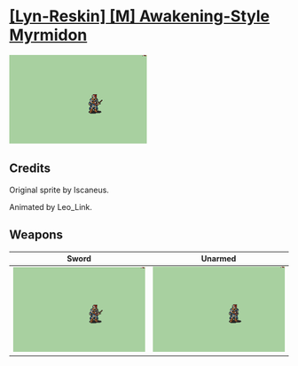 # [\[Lyn-Reskin\] \[M\] Awakening-Style Myrmidon](./)

<img src="./1.%20Sword/Sword_000.png" alt="[Lyn-Reskin] [M] Awakening-Style Myrmidon standing" />

## Credits

Original sprite by Iscaneus.

Animated by Leo_Link.

## Weapons


|Sword |Unarmed |
|  :---: | :---: |
| <img alt="Sword animation" src="./1.%20Sword/Sword.gif" /> | <img alt="Unarmed animation" src="./8.%20Unarmed/Unarmed.gif" /> |
